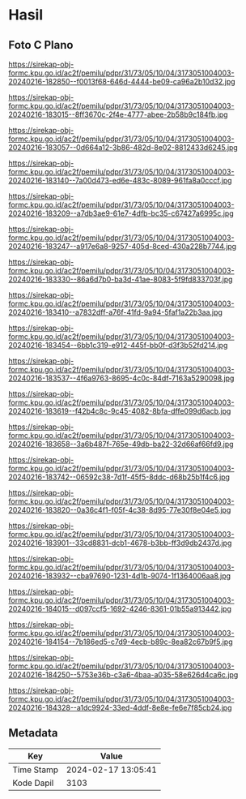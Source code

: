# Hasil

## Foto C Plano

https://sirekap-obj-formc.kpu.go.id/ac2f/pemilu/pdpr/31/73/05/10/04/3173051004003-20240216-182850--f0013f68-646d-4444-be09-ca96a2b10d32.jpg

https://sirekap-obj-formc.kpu.go.id/ac2f/pemilu/pdpr/31/73/05/10/04/3173051004003-20240216-183015--8ff3670c-2f4e-4777-abee-2b58b9c184fb.jpg

https://sirekap-obj-formc.kpu.go.id/ac2f/pemilu/pdpr/31/73/05/10/04/3173051004003-20240216-183057--0d664a12-3b86-482d-8e02-8812433d6245.jpg

https://sirekap-obj-formc.kpu.go.id/ac2f/pemilu/pdpr/31/73/05/10/04/3173051004003-20240216-183140--7a00d473-ed6e-483c-8089-961fa8a0cccf.jpg

https://sirekap-obj-formc.kpu.go.id/ac2f/pemilu/pdpr/31/73/05/10/04/3173051004003-20240216-183209--a7db3ae9-61e7-4dfb-bc35-c67427a6995c.jpg

https://sirekap-obj-formc.kpu.go.id/ac2f/pemilu/pdpr/31/73/05/10/04/3173051004003-20240216-183247--a917e6a8-9257-405d-8ced-430a228b7744.jpg

https://sirekap-obj-formc.kpu.go.id/ac2f/pemilu/pdpr/31/73/05/10/04/3173051004003-20240216-183330--86a6d7b0-ba3d-41ae-8083-5f9fd833703f.jpg

https://sirekap-obj-formc.kpu.go.id/ac2f/pemilu/pdpr/31/73/05/10/04/3173051004003-20240216-183410--a7832dff-a76f-41fd-9a94-5faf1a22b3aa.jpg

https://sirekap-obj-formc.kpu.go.id/ac2f/pemilu/pdpr/31/73/05/10/04/3173051004003-20240216-183454--6bb1c319-e912-445f-bb0f-d3f3b52fd214.jpg

https://sirekap-obj-formc.kpu.go.id/ac2f/pemilu/pdpr/31/73/05/10/04/3173051004003-20240216-183537--4f6a9763-8695-4c0c-84df-7163a5290098.jpg

https://sirekap-obj-formc.kpu.go.id/ac2f/pemilu/pdpr/31/73/05/10/04/3173051004003-20240216-183619--f42b4c8c-9c45-4082-8bfa-dffe099d6acb.jpg

https://sirekap-obj-formc.kpu.go.id/ac2f/pemilu/pdpr/31/73/05/10/04/3173051004003-20240216-183658--3a6b487f-765e-49db-ba22-32d66af66fd9.jpg

https://sirekap-obj-formc.kpu.go.id/ac2f/pemilu/pdpr/31/73/05/10/04/3173051004003-20240216-183742--06592c38-7d1f-45f5-8ddc-d68b25b1f4c6.jpg

https://sirekap-obj-formc.kpu.go.id/ac2f/pemilu/pdpr/31/73/05/10/04/3173051004003-20240216-183820--0a36c4f1-f05f-4c38-8d95-77e30f8e04e5.jpg

https://sirekap-obj-formc.kpu.go.id/ac2f/pemilu/pdpr/31/73/05/10/04/3173051004003-20240216-183901--33cd8831-dcb1-4678-b3bb-ff3d9db2437d.jpg

https://sirekap-obj-formc.kpu.go.id/ac2f/pemilu/pdpr/31/73/05/10/04/3173051004003-20240216-183932--cba97690-1231-4d1b-9074-1f1364006aa8.jpg

https://sirekap-obj-formc.kpu.go.id/ac2f/pemilu/pdpr/31/73/05/10/04/3173051004003-20240216-184015--d097ccf5-1692-4246-8361-01b55a913442.jpg

https://sirekap-obj-formc.kpu.go.id/ac2f/pemilu/pdpr/31/73/05/10/04/3173051004003-20240216-184154--7b186ed5-c7d9-4ecb-b89c-8ea82c67b9f5.jpg

https://sirekap-obj-formc.kpu.go.id/ac2f/pemilu/pdpr/31/73/05/10/04/3173051004003-20240216-184250--5753e36b-c3a6-4baa-a035-58e626d4ca6c.jpg

https://sirekap-obj-formc.kpu.go.id/ac2f/pemilu/pdpr/31/73/05/10/04/3173051004003-20240216-184328--a1dc9924-33ed-4ddf-8e8e-fe6e7f85cb24.jpg


## Metadata

| Key        | Value               |
| ---------- | ------------------- |
| Time Stamp | 2024-02-17 13:05:41 |
| Kode Dapil | 3103                |



